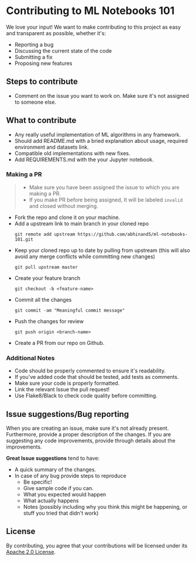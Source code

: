 # Contributing to ML Notebooks 101

We love your input! We want to make contributing to this project as easy and transparent as possible, whether it's:

- Reporting a bug
- Discussing the current state of the code
- Submitting a fix
- Proposing new features


## Steps to contribute

* Comment on the issue you want to work on. Make sure it's not assigned to someone else.

## What to contribute

* Any really useful implementation of ML algorithms in any framework. 
* Should add README.md with a bried explanation about usage, required environment and datasets link.
* Compatible old implementations with new fixes.
* Add REQUIREMENTS.md with the your Jupyter notebook.

### Making a PR

> - Make sure you have been assigned the issue to which you are making a PR.
> - If you make PR before being assigned, It will be labeled `invalid` and closed without merging.

* Fork the repo and clone it on your machine.
* Add a upstream link to main branch in your cloned repo
    ```
    git remote add upstream https://github.com/abhinand5/ml-notebooks-101.git
    ```
* Keep your cloned repo up to date by pulling from upstream (this will also avoid any merge conflicts while committing new changes)
    ```
    git pull upstream master
    ```
* Create your feature branch
    ```
    git checkout -b <feature-name>
    ```
* Commit all the changes
    ```
    git commit -am "Meaningful commit message"
    ```
* Push the changes for review
    ```
    git push origin <branch-name>
    ```
* Create a PR from our repo on Github.

### Additional Notes

* Code should be properly commented to ensure it's readability.
* If you've added code that should be tested, add tests as comments.
* Make sure your code is properly formatted.
* Link the relevant Issue the pull request!
* Use Flake8/Black to check code quality before committing. 

## Issue suggestions/Bug reporting

When you are creating an issue, make sure it's not already present. Furthermore, provide a proper description of the changes. If you are suggesting any code improvements, provide through details about the improvements.

**Great Issue suggestions** tend to have:

- A quick summary of the changes.
- In case of any bug provide steps to reproduce
  - Be specific!
  - Give sample code if you can.
  - What you expected would happen
  - What actually happens
  - Notes (possibly including why you think this might be happening, or stuff you tried that didn't work)


## License

By contributing, you agree that your contributions will be licensed under its  [Apache 2.0 License](http://www.apache.org/licenses/LICENSE-2.0).
